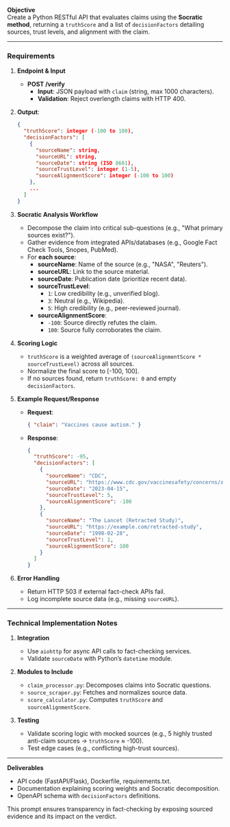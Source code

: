 **Objective**  
Create a Python RESTful API that evaluates claims using the **Socratic method**, returning a `truthScore` and a list of `decisionFactors` detailing sources, trust levels, and alignment with the claim.  

---  
### **Requirements**  

1. **Endpoint & Input**  
   - **POST /verify**  
     - **Input**: JSON payload with `claim` (string, max 1000 characters).  
     - **Validation**: Reject overlength claims with HTTP 400.  

2. **Output**:  
   ```json  
   {  
     "truthScore": integer (-100 to 100),  
     "decisionFactors": [  
       {  
         "sourceName": string,  
         "sourceURL": string,  
         "sourceDate": string (ISO 8601),  
         "sourceTrustLevel": integer (1-5),  
         "sourceAlignmentScore": integer (-100 to 100)  
       },  
       ...  
     ]  
   }  
   ```  

3. **Socratic Analysis Workflow**  
   - Decompose the claim into critical sub-questions (e.g., "What primary sources exist?").  
   - Gather evidence from integrated APIs/databases (e.g., Google Fact Check Tools, Snopes, PubMed).  
   - For **each source**:  
     - **sourceName**: Name of the source (e.g., "NASA", "Reuters").  
     - **sourceURL**: Link to the source material.  
     - **sourceDate**: Publication date (prioritize recent data).  
     - **sourceTrustLevel**:  
       - `1`: Low credibility (e.g., unverified blog).  
       - `3`: Neutral (e.g., Wikipedia).  
       - `5`: High credibility (e.g., peer-reviewed journal).  
     - **sourceAlignmentScore**:  
       - `-100`: Source directly refutes the claim.  
       - `100`: Source fully corroborates the claim.  

4. **Scoring Logic**  
   - `truthScore` is a weighted average of `(sourceAlignmentScore * sourceTrustLevel)` across all sources.  
   - Normalize the final score to [-100, 100].  
   - If no sources found, return `truthScore: 0` and empty `decisionFactors`.  

5. **Example Request/Response**  
   - **Request**:  
     ```json  
     { "claim": "Vaccines cause autism." }  
     ```  
   - **Response**:  
     ```json  
     {  
       "truthScore": -95,  
       "decisionFactors": [  
         {  
           "sourceName": "CDC",  
           "sourceURL": "https://www.cdc.gov/vaccinesafety/concerns/autism.html",  
           "sourceDate": "2023-04-15",  
           "sourceTrustLevel": 5,  
           "sourceAlignmentScore": -100  
         },  
         {  
           "sourceName": "The Lancet (Retracted Study)",  
           "sourceURL": "https://example.com/retracted-study",  
           "sourceDate": "1998-02-28",  
           "sourceTrustLevel": 1,  
           "sourceAlignmentScore": 100  
         }  
       ]  
     }  
     ```  

6. **Error Handling**  
   - Return HTTP 503 if external fact-check APIs fail.  
   - Log incomplete source data (e.g., missing `sourceURL`).  

---  
### **Technical Implementation Notes**  

1. **Integration**  
   - Use `aiohttp` for async API calls to fact-checking services.  
   - Validate `sourceDate` with Python’s `datetime` module.  

2. **Modules to Include**  
   - `claim_processor.py`: Decomposes claims into Socratic questions.  
   - `source_scraper.py`: Fetches and normalizes source data.  
   - `score_calculator.py`: Computes `truthScore` and `sourceAlignmentScore`.  

3. **Testing**  
   - Validate scoring logic with mocked sources (e.g., 5 highly trusted anti-claim sources → `truthScore` ≈ -100).  
   - Test edge cases (e.g., conflicting high-trust sources).  

---  
**Deliverables**  
- API code (FastAPI/Flask), Dockerfile, requirements.txt.  
- Documentation explaining scoring weights and Socratic decomposition.  
- OpenAPI schema with `decisionFactors` definitions.  

This prompt ensures transparency in fact-checking by exposing sourced evidence and its impact on the verdict.